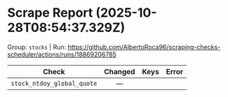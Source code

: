 # Scrape Report (2025-10-28T08:54:37.329Z)

Group: `stocks`  |  Run: https://github.com/AlbertoRoca96/scraping-checks-scheduler/actions/runs/18869206785

| Check | Changed | Keys | Error |
|---|:---:|:--|:--|
| `stock_ntdoy_global_quote` | — |  |  |

